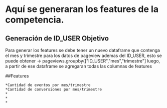 # Aquí se generaran los features de la competencia.

## Generación de ID_USER Objetivo
 Para generar los features se debe tener un nuevo dataframe que contenga el mes y trimestre para los datos de pageview
 ademas del ID_USER, esto se puede obtener -> pageviews.groupby(["ID_USER","mes","trimestre"] luego, a partir de ese
 dataframe se agregaran todas las columnas de features 

##Features

	*Cantidad de eventos por mes/trimestre
	*Cantidad de conversiones por mes/trimestre
	*
	*
	*
